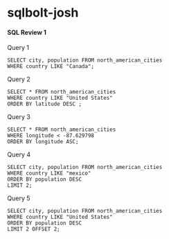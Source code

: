 # sqlbolt-josh

#### SQL Review 1 

Query 1
```
SELECT city, population FROM north_american_cities
WHERE country LIKE "Canada";
```

Query 2
```
SELECT * FROM north_american_cities
WHERE country LIKE "United States"
ORDER BY latitude DESC ;
```

Query 3
```
SELECT * FROM north_american_cities
WHERE longitude < -87.629798
ORDER BY longitude ASC;
```

Query 4
```
SELECT city, population FROM north_american_cities
WHERE country LIKE "mexico"
ORDER BY population DESC
LIMIT 2;
```

Query 5
```
SELECT city, population FROM north_american_cities
WHERE country LIKE "United States"
ORDER BY population DESC
LIMIT 2 OFFSET 2;
```
